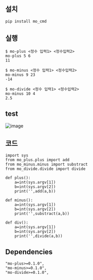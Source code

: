 ## 설치
```
pip install mo_cmd
```
## 실행
```
$ mo-plus <정수 입력1> <정수입력2>
mo-plus 5 6
11

$ mo-minus <정수 입력1> <정수입력2>
mo-minus 9 23
-14

$ mo-divide <정수 입력1> <정수입력2>
mo-minus 10 4
2.5
```

## test
![image](https://github.com/user-attachments/assets/9ff4bcbd-03d8-42be-8455-34ac4f6a6977)

## 코드
```
import sys
from mo_plus.plus import add
from mo_minus.minus import substract
from mo_divide.divide import divide

def plus():
    a=int(sys.argv[1])
    b=int(sys.argv[2])
    print('',add(a,b))

def minus():
    a=int(sys.argv[1])
    b=int(sys.argv[2])
    print('',substract(a,b))

def div():
    a=int(sys.argv[1])
    b=int(sys.argv[2])
    print('',divide(a,b))
```

## Dependencies

    "mo-plus>=0.1.0",
    "mo-minus>=0.1.0",
    "mo-divide>=0.1.0",
